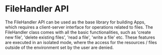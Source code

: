 # FileHandler API

The FileHandler API can be used as the base library for building Apps, which requires a client-server interface for operations related to files. The FileHandler class comes with all the basic functionalities, such as 'create new file', 'delete existing files', 'read a file', 'write a file' etc. These features are executed in an isolated mode, where the access for the resources / files outside of the environment set by the user are denied. 
